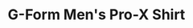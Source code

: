 ---
layout: shop-single
title: G-Form Men's Pro-X Shirt
id: "PG182A00"
make: "G-Form Men's Pro-X Shirt"
model: 
brand_logo: "/globalassets/brand-logos/g-form.png"
name: "G-Form Men's Pro-X Shirt"
star_rating: "5"
price_current: "$99.99"
price_msrp: 
price_discount: 
availability: "In Stock"
description: "&#35;&#35; G-FORM MEN’S PRO-X SHIRT

Protection anatomically designed to flex with you, so you don’t have to
sacrifice movement. The incredible comfort and durability of the Men's Pro-X
Shirt make it ideal for heavy use and repeated washings.

&#35;&#35;&#35; Features

  * Body-mapped, impact-absorbing RPT™ pads protect from impact at the ribs, sternum, shoulders and clavicle
  * Moisture-wicking, UPF 50+ compression fabric keeps wearer dry and comfortable
  * Body-mapped, impact-absorbing RPT™ pads protect from impact
  * Technical mesh side panels for breathability and moisture-wicking

&#35;&#35;&#35; G-Form Men’s Shirt

SIZE CHART Size | S | M | L | XL  
---|---|---|---|---  
Chest | 32-36 | 36-40 | 40-45 | 45-50  
  
Measurements in INCHES

"
meta_description: "GFORM MENS PROX SHIRT  Protection anatomically designed to flex with you so you dont have to sacrifice movement. The incredible comfort and durability of the Mens ProX Shirt make it ideal for heavy use and repeated washings.  Features   Bodymapped impactabsorbing RPT pads protect from impact at the ribs sternum should"
meta_keywords: "PG182A00, G-Form Men's Pro-X Shirt, Torso Armor, G-Form, Promo Eligible Apparel"
og_description: 
og_title: 
og_type: 
og_url: 
og_image: 
og_audio: 
og_determiner: 
og_locale: 
og_locale_alternate: 
og_site_name: 
og_video: 
og_image_secure_url: 
og_image_type: 
og_image_width: 
og_image_height: 
og_image_alt: 
og_video_secure_url: 
og_video_type: 
og_video_width: 
og_video_height: 
og_audio_secure_url: 
og_audio_type: 
twitter_card: 
twitter_site: 
twitter_creator: 
twitter_image: 
twitter_title: 

---